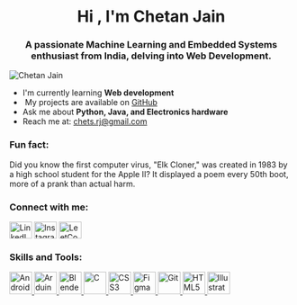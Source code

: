 <h1 align="center">Hi , I'm Chetan Jain</h1>
<h3 align="center">A passionate Machine Learning and Embedded Systems enthusiast from India, delving into Web Development.</h3>

<p align="left">
  <img src="https://placeimg.com/300/200/tech/people" alt="Chetan Jain" />
</p>

-  I'm currently learning **Web development** ️
- ‍ My projects are available on [GitHub](https://github.com/Chetanjain281?tab=repositories)
-  Ask me about **Python, Java, and Electronics hardware** 
-  Reach me at: chets.rj@gmail.com 

<h3 align="left">Fun fact:</h3>
<p align="left">
  Did you know the first computer virus, "Elk Cloner," was created in 1983 by a high school student for the Apple II? It displayed a poem every 50th boot, more of a prank than actual harm. 
</p>

<h3 align="left">Connect with me:</h3>
<p align="left">
  <a href="https://www.linkedin.com/in/chetan-jain-0011b3229/" target="_blank"><img align="center" src="https://thenounproject.com/browse/icons/term/linkedin/" alt="LinkedIn" height="30" width="40" /></a>
  <a href="https://www.instagram.com/rj_chets" target="_blank"><img align="center" src="https://thenounproject.com/browse/icons/term/instagram/" alt="Instagram" height="30" width="40" /></a>
  <a href="https://www.leetcode.com/rj_chets" target="_blank"><img align="center" src="https://iconscout.com/icons/leetcode" alt="LeetCode" height="30" width="40" /></a>
</p>

<h3 align="left">Skills and Tools:</h3>
<p align="left">
  <a href="https://developer.android.com" target="_blank" rel="noreferrer"> <img src="[Android icon]" alt="Android" width="40" height="40"/> </a>
  <a href="https://www.arduino.cc/" target="_blank" rel="noreferrer"> <img src="[Arduino icon]" alt="Arduino" width="40" height="40"/> </a>
  <a href="https://www.blender.org/" target="_blank" rel="noreferrer"> <img src="[Blender icon]" alt="Blender" width="40" height="40"/> </a>
  <a href="https://www.cprogramming.com/" target="_blank" rel="noreferrer"> <img src="[C icon]" alt="C" width="40" height="40"/> </a>
  <a href="https://www.w3schools.com/css/" target="_blank" rel="noreferrer"> <img src="[CSS3 icon]" alt="CSS3" width="40" height="40"/> </a>
  <a href="https://www.figma.com/" target="_blank" rel="noreferrer"> <img src="[Figma icon]" alt="Figma" width="40" height="40"/> </a>
  <a href="https://git-scm.com/" target="_blank" rel="noreferrer"> <img src="[Git icon]" alt="Git" width="40" height="40"/> </a>
  <a href="https://www.w3.org/html/" target="_blank" rel="noreferrer"> <img src="[HTML5 icon]" alt="HTML5" width="40" height="40"/> </a>
  <a href="https://www.adobe.com/in/products/illustrator.html" target="_blank" rel="noreferrer"> <img src="[Illustrator icon]" alt="Illustrator" width="40" height="40"/> </a>
  <a href="
